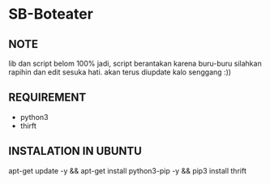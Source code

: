 # SB-Boteater

## NOTE ##
lib dan script belom 100% jadi,
script berantakan karena buru-buru silahkan rapihin dan edit sesuka hati.
akan terus diupdate kalo senggang :))

## REQUIREMENT ##
- python3
- thirft


## INSTALATION IN UBUNTU ##
apt-get update -y && apt-get install python3-pip -y && pip3 install thrift
